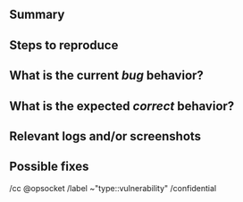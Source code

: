 <!-- 
Please read this!

Before opening a new issue, make sure to search for keywords in the issues
filtered by "type::documentation" label:

- https://gitlab.com/opsocket/infra-gdr/issues?label_name%5B%5D=type::documentation

and verify the issue you're about to submit isn't a duplicate.
 -->

## Summary

<!-- Summarize the bug encountered concisely. -->

## Steps to reproduce

<!-- Describe how one can reproduce the issue - this is very important. Please use an ordered list. -->

## What is the current *bug* behavior?

<!-- Describe what actually happens. -->

## What is the expected *correct* behavior?

<!-- Describe what you should see instead. -->

## Relevant logs and/or screenshots

<!-- Paste any relevant logs - please use code blocks (```) to format console output, logs, and code
 as it's tough to read otherwise. -->

## Possible fixes

<!-- If you can, link to the line of code that might be responsible for the problem. -->

/cc @opsocket
/label ~"type::vulnerability"
/confidential

